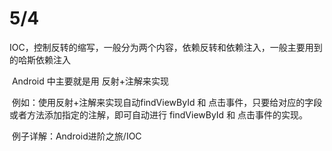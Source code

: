 # 5/4

​	IOC，控制反转的缩写，一般分为两个内容，依赖反转和依赖注入，一般主要用到的哈斯依赖注入

​	Android 中主要就是用 反射+注解来实现

​	例如：使用反射+注解来实现自动findViewById 和 点击事件，只要给对应的字段或者方法添加指定的注解，即可自动进行 findViewById 和 点击事件的实现。

​	例子详解：Android进阶之旅/IOC